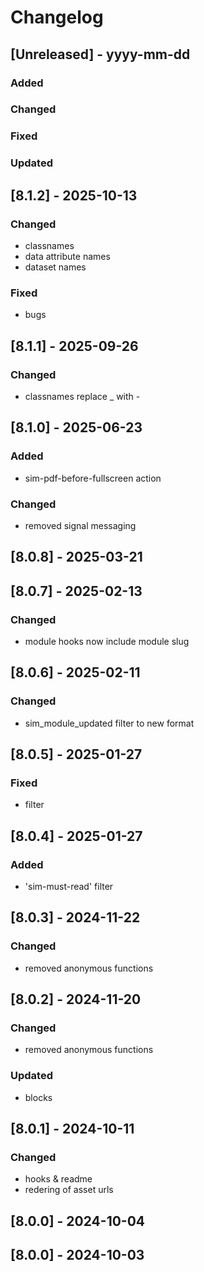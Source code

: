 # Changelog
## [Unreleased] - yyyy-mm-dd

### Added

### Changed

### Fixed

### Updated

## [8.1.2] - 2025-10-13


### Changed
- classnames
- data attribute names
- dataset names

### Fixed
- bugs

## [8.1.1] - 2025-09-26


### Changed
- classnames replace _ with -

## [8.1.0] - 2025-06-23


### Added
- sim-pdf-before-fullscreen action

### Changed
- removed signal messaging

## [8.0.8] - 2025-03-21


## [8.0.7] - 2025-02-13


### Changed
- module hooks now include module slug

## [8.0.6] - 2025-02-11


### Changed
- sim_module_updated filter to new format

## [8.0.5] - 2025-01-27


### Fixed
- filter

## [8.0.4] - 2025-01-27


### Added
- 'sim-must-read' filter

## [8.0.3] - 2024-11-22


### Changed
- removed anonymous functions

## [8.0.2] - 2024-11-20


### Changed
- removed anonymous functions

### Updated
- blocks

## [8.0.1] - 2024-10-11


### Changed
- hooks & readme
- redering of asset urls

## [8.0.0] - 2024-10-04


## [8.0.0] - 2024-10-03
